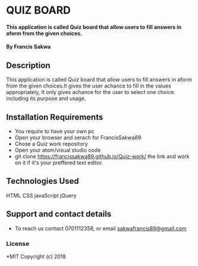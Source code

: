 # QUIZ BOARD
#### This application is called Quiz board that allow users to fill answers in aform from the given choices.
#### By **Francis Sakwa**
## Description
   This application is called Quiz board that allow users to fill answers in aform from the given choices.It gives the user achance to fill in the values appropriately, It only gives achance for the user to select one choice. including its purpose and usage. 
## Installation Requirements
* You require to have your own pc
* Open your browser and serach for FrancisSakwa89
* Chose a Quiz work repository
* Open your atom/visual studio code
* git clone  https://francissakwa89.github.io/Quiz-work/  the link and work on it if it's your preffered text editor.
##
## Technologies Used
 HTML
 CSS
 javaScript
 jQuery
## Support and contact details
 * To reach us contact 0701112358, or email sakwafrancis89@gmail.com
### License
*MIT
Copyright (c) 2018 
  
